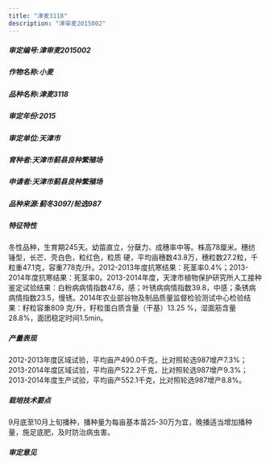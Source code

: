 ```yaml
---
title: "津麦3118"
description: "津审麦2015002"
---
```

##### 审定编号:津审麦2015002

##### 作物名称:小麦

##### 品种名称:津麦3118

##### 审定年份:2015

##### 审定单位:天津市

##### 育种者:天津市蓟县良种繁殖场

##### 申请者:天津市蓟县良种繁殖场

##### 品种来源:蓟冬3097/轮选987

##### 特征特性
冬性品种，生育期245天。幼苗直立，分蘖力、成穗率中等。株高78厘米。穗纺锤型，长芒、壳白色，粒红色，粒质 硬，平均亩穗数43.8万，穗粒数27.2粒，千粒重47.1克，容重778克/升。2012-2013年度抗寒结果：死茎率0.4%；2013-2014年度抗寒结果：死茎率0。2013-2014年度，天津市植物保护研究所人工接种鉴定试验结果：白粉病病情指数47.6，感；叶锈病病情指数39.8，中感；条锈病病情指数23.5，慢锈。2014年农业部谷物及制品质量监督检验测试中心检验结果：籽粒容重809 克/升，籽粒蛋白质含量（干基）13.25 %，湿面筋含量28.8%，面团稳定时间1.5min。

##### 产量表现
2012-2013年度区域试验，平均亩产490.0千克，比对照轮选987增产7.3%；2013-2014年度区域试验，平均亩产522.2千克，比对照轮选987增产9.3%；2013-2014年度生产试验，平均亩产552.1千克，比对照轮选987增产8.8%。

##### 栽培技术要点
9月底至10月上旬播种，播种量为每亩基本苗25-30万为宜，晚播适当增加播种量，施足底肥，及时防治病虫害。

##### 审定意见

